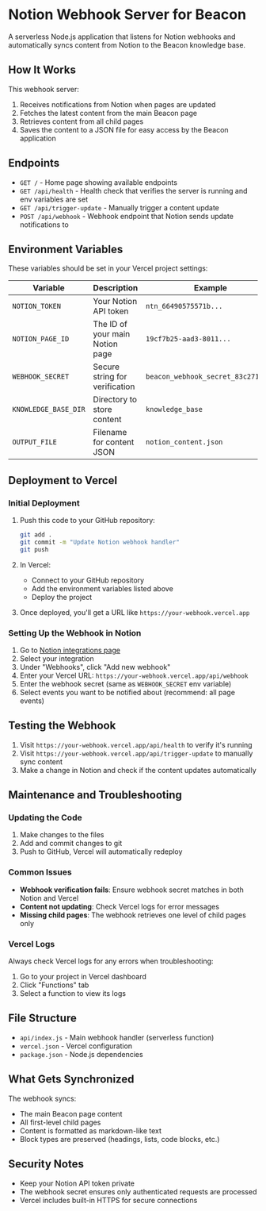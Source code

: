 # Notion Webhook Server for Beacon

A serverless Node.js application that listens for Notion webhooks and automatically syncs content from Notion to the Beacon knowledge base.

## How It Works

This webhook server:
1. Receives notifications from Notion when pages are updated
2. Fetches the latest content from the main Beacon page
3. Retrieves content from all child pages
4. Saves the content to a JSON file for easy access by the Beacon application

## Endpoints

- `GET /` - Home page showing available endpoints
- `GET /api/health` - Health check that verifies the server is running and env variables are set
- `GET /api/trigger-update` - Manually trigger a content update
- `POST /api/webhook` - Webhook endpoint that Notion sends update notifications to

## Environment Variables

These variables should be set in your Vercel project settings:

| Variable | Description | Example |
|----------|-------------|---------|
| `NOTION_TOKEN` | Your Notion API token | `ntn_66490575571b...` |
| `NOTION_PAGE_ID` | The ID of your main Notion page | `19cf7b25-aad3-8011...` |
| `WEBHOOK_SECRET` | Secure string for verification | `beacon_webhook_secret_83c271a4f5` |
| `KNOWLEDGE_BASE_DIR` | Directory to store content | `knowledge_base` |
| `OUTPUT_FILE` | Filename for content JSON | `notion_content.json` |

## Deployment to Vercel

### Initial Deployment

1. Push this code to your GitHub repository:
   ```bash
   git add .
   git commit -m "Update Notion webhook handler"
   git push
   ```

2. In Vercel:
   - Connect to your GitHub repository
   - Add the environment variables listed above
   - Deploy the project

3. Once deployed, you'll get a URL like `https://your-webhook.vercel.app`

### Setting Up the Webhook in Notion

1. Go to [Notion integrations page](https://www.notion.so/my-integrations)
2. Select your integration
3. Under "Webhooks", click "Add new webhook"
4. Enter your Vercel URL: `https://your-webhook.vercel.app/api/webhook`
5. Enter the webhook secret (same as `WEBHOOK_SECRET` env variable)
6. Select events you want to be notified about (recommend: all page events)

## Testing the Webhook

1. Visit `https://your-webhook.vercel.app/api/health` to verify it's running
2. Visit `https://your-webhook.vercel.app/api/trigger-update` to manually sync content
3. Make a change in Notion and check if the content updates automatically

## Maintenance and Troubleshooting

### Updating the Code

1. Make changes to the files
2. Add and commit changes to git
3. Push to GitHub, Vercel will automatically redeploy

### Common Issues

- **Webhook verification fails**: Ensure webhook secret matches in both Notion and Vercel
- **Content not updating**: Check Vercel logs for error messages
- **Missing child pages**: The webhook retrieves one level of child pages only

### Vercel Logs

Always check Vercel logs for any errors when troubleshooting:
1. Go to your project in Vercel dashboard
2. Click "Functions" tab 
3. Select a function to view its logs

## File Structure

- `api/index.js` - Main webhook handler (serverless function)
- `vercel.json` - Vercel configuration
- `package.json` - Node.js dependencies

## What Gets Synchronized

The webhook syncs:
- The main Beacon page content
- All first-level child pages
- Content is formatted as markdown-like text
- Block types are preserved (headings, lists, code blocks, etc.)

## Security Notes

- Keep your Notion API token private
- The webhook secret ensures only authenticated requests are processed
- Vercel includes built-in HTTPS for secure connections 